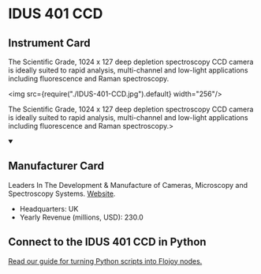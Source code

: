 
# IDUS 401 CCD

## Instrument Card

<div className="flex">

<div>

The Scientific Grade, 1024 x 127 deep depletion spectroscopy CCD camera is ideally suited to rapid analysis, multi-channel and low-light applications including fluorescence and Raman spectroscopy.

</div>

<img src={require("./IDUS-401-CCD.jpg").default} width="256"/>

</div>

The Scientific Grade, 1024 x 127 deep depletion spectroscopy CCD camera is ideally suited to rapid analysis, multi-channel and low-light applications including fluorescence and Raman spectroscopy.>

<details open>
<summary><h2>Manufacturer Card</h2></summary>

Leaders In The Development & Manufacture of Cameras, Microscopy and Spectroscopy Systems. <a href="https://andor.oxinst.com/">Website</a>.

<ul>
  <li>Headquarters: UK</li>
  <li>Yearly Revenue (millions, USD): 230.0</li>
</ul>
</details>

## Connect to the IDUS 401 CCD in Python

[Read our guide for turning Python scripts into Flojoy nodes.](https://docs.flojoy.ai/custom-nodes/creating-custom-node/)


